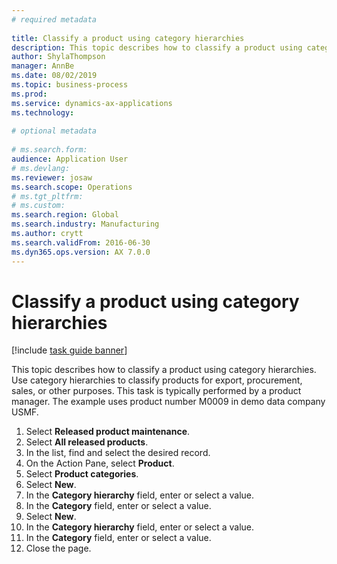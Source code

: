 ```yaml
--- 
# required metadata 
 
title: Classify a product using category hierarchies
description: This topic describes how to classify a product using category hierarchies. 
author: ShylaThompson
manager: AnnBe 
ms.date: 08/02/2019
ms.topic: business-process 
ms.prod:  
ms.service: dynamics-ax-applications 
ms.technology:  
 
# optional metadata 
 
# ms.search.form:   
audience: Application User 
# ms.devlang:  
ms.reviewer: josaw
ms.search.scope: Operations 
# ms.tgt_pltfrm:  
# ms.custom:  
ms.search.region: Global
ms.search.industry: Manufacturing
ms.author: crytt
ms.search.validFrom: 2016-06-30 
ms.dyn365.ops.version: AX 7.0.0 
---
```

# Classify a product using category hierarchies

[!include [task guide banner](../../includes/task-guide-banner.md)]

This topic describes how to classify a product using category hierarchies. Use category hierarchies to classify products for export, procurement, sales, or other purposes. This task is typically performed by a product manager. The example uses product number M0009 in demo data company USMF.

1. Select **Released product maintenance**.
2. Select **All released products**.
3. In the list, find and select the desired record.
4. On the Action Pane, select **Product**.
5. Select **Product categories**.
6. Select **New**.
7. In the **Category hierarchy** field, enter or select a value.
8. In the **Category** field, enter or select a value.
9. Select **New**.
10. In the **Category hierarchy** field, enter or select a value.
11. In the **Category** field, enter or select a value.
12. Close the page.

